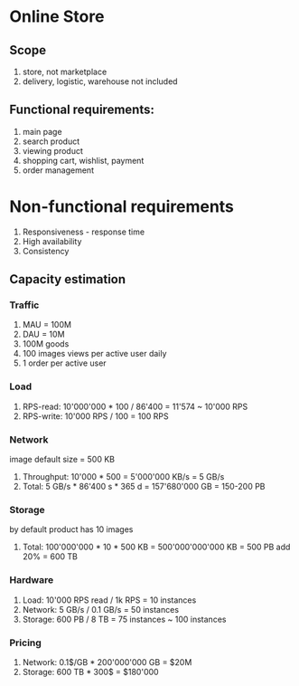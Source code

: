 # Online Store
## Scope
1) store, not marketplace
2) delivery, logistic, warehouse not included

## Functional requirements:
1) main page
2) search product
3) viewing product
4) shopping cart, wishlist, payment
5) order management

# Non-functional requirements
1) Responsiveness - response time
2) High availability
3) Consistency

## Capacity estimation
### Traffic
1) MAU = 100M
2) DAU = 10M
3) 100M goods
4) 100 images views per active user daily
5) 1 order per active user

### Load
1) RPS-read: 10'000'000 * 100 / 86'400 = 11'574 ~ 10'000 RPS
2) RPS-write: 10'000 RPS / 100 = 100 RPS

### Network
image default size = 500 KB
1) Throughput: 10'000 * 500 = 5'000'000 KB/s = 5 GB/s
2) Total: 5 GB/s * 86'400 s * 365 d = 157'680'000 GB = 150-200 PB

### Storage
by default product has 10 images
1) Total: 100'000'000 * 10 * 500 KB = 500'000'000'000 KB = 500 PB
add 20% = 600 TB

### Hardware
1) Load: 10'000 RPS read / 1k RPS = 10 instances
2) Network: 5 GB/s / 0.1 GB/s = 50 instances
3) Storage: 600 PB / 8 TB = 75 instances ~ 100 instances

### Pricing
1) Network: 0.1$/GB * 200'000'000 GB = $20M
2) Storage: 600 TB * 300$ = $180'000

